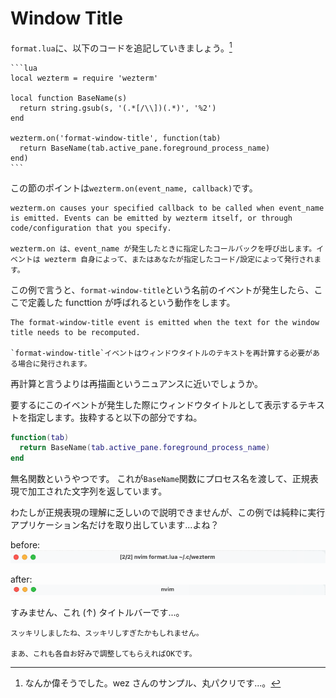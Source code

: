 # Window Title
`format.lua`に、以下のコードを追記していきましょう。[^code]

~~~admonish example title="format.lua"
```lua
local wezterm = require 'wezterm'

local function BaseName(s)
  return string.gsub(s, '(.*[/\\])(.*)', '%2')
end

wezterm.on('format-window-title', function(tab)
  return BaseName(tab.active_pane.foreground_process_name)
end)
```
~~~

この節のポイントは`wezterm.on(event_name, callback)`です。

```admonish info title="[on - Wez's Terminal Emulator](https://wezfurlong.org/wezterm/config/lua/wezterm/on.html)"
wezterm.on causes your specified callback to be called when event_name is emitted. Events can be emitted by wezterm itself, or through code/configuration that you specify.

wezterm.on は、event_name が発生したときに指定したコールバックを呼び出します。イベントは wezterm 自身によって、またはあなたが指定したコード/設定によって発行されます。
```

この例で言うと、`format-window-title`という名前のイベントが発生したら、ここで定義した functtion が呼ばれるという動作をします。

```admonish info title="[format-window-title - Wez's Terminal Emulator](https://wezfurlong.org/wezterm/config/lua/window-events/format-window-title.html)"
The format-window-title event is emitted when the text for the window title needs to be recomputed.

`format-window-title`イベントはウィンドウタイトルのテキストを再計算する必要がある場合に発行されます。
```

再計算と言うよりは再描画というニュアンスに近いでしょうか。

要するにこのイベントが発生した際にウィンドウタイトルとして表示するテキストを指定します。抜粋すると以下の部分ですね。

```lua
function(tab)
  return BaseName(tab.active_pane.foreground_process_name)
end
```

無名関数というやつです。
これが`BaseName`関数にプロセス名を渡して、正規表現で加工された文字列を返しています。

わたしが正規表現の理解に乏しいので説明できませんが、この例では純粋に実行アプリケーション名だけを取り出しています...よね？

before:
![window-title-before](img/window-title-before.png)

after:
![window-title-after](img/window-title-after.png)

すみません、これ (↑) タイトルバーです...。 

```admonish success
スッキリしましたね、スッキリしすぎたかもしれません。

まあ、これも各自お好みで調整してもらえればOKです。
```
[^code]: なんか偉そうでした。wez さんのサンプル、丸パクリです...。
